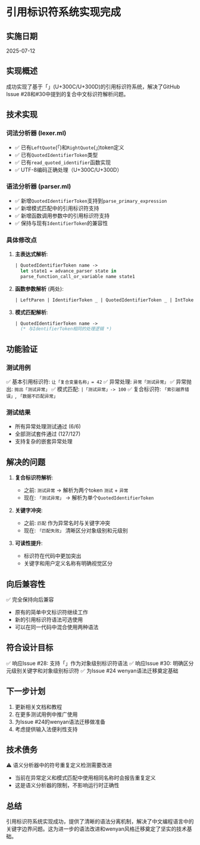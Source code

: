 # 引用标识符系统实现完成

## 实施日期
2025-07-12

## 实现概述

成功实现了基于「」(U+300C/U+300D)的引用标识符系统，解决了GitHub Issue #28和#30中提到的复合中文标识符解析问题。

## 技术实现

### 词法分析器 (lexer.ml)
- ✅ 已有`LeftQuote`(「)和`RightQuote`(」)token定义
- ✅ 已有`QuotedIdentifierToken`类型
- ✅ 已有`read_quoted_identifier`函数实现
- ✅ UTF-8编码正确处理（U+300C/U+300D）

### 语法分析器 (parser.ml)
- ✅ 新增`QuotedIdentifierToken`支持到`parse_primary_expression`
- ✅ 新增模式匹配中的引用标识符支持
- ✅ 新增函数调用参数中的引用标识符支持
- ✅ 保持与现有`IdentifierToken`的兼容性

### 具体修改点

1. **主表达式解析**:
   ```ocaml
   | QuotedIdentifierToken name ->
     let state1 = advance_parser state in
     parse_function_call_or_variable name state1
   ```

2. **函数参数解析** (两处):
   ```ocaml
   | LeftParen | IdentifierToken _ | QuotedIdentifierToken _ | IntToken _ | FloatToken _ | StringToken _ | BoolToken _ ->
   ```

3. **模式匹配解析**:
   ```ocaml
   | QuotedIdentifierToken name ->
     (* 与IdentifierToken相同的处理逻辑 *)
   ```

## 功能验证

### 测试用例
✅ 基本引用标识符: `让「复合变量名称」= 42`
✅ 异常处理: `异常「测试异常」`
✅ 异常抛出: `抛出「测试异常」`
✅ 模式匹配: `|「测试异常」-> 100`
✅ 复合标识符: `「索引越界错误」`, `「数据不匹配异常」`

### 测试结果
- 所有异常处理测试通过 (6/6)
- 全部测试套件通过 (127/127)
- 支持复杂的嵌套异常处理

## 解决的问题

1. **复合标识符解析**:
   - 之前: `测试异常` → 解析为两个token `测试` + `异常`
   - 现在: `「测试异常」` → 解析为单个`QuotedIdentifierToken`

2. **关键字冲突**:
   - 之前: `匹配` 作为异常名时与关键字冲突
   - 现在: `「匹配失败」` 清晰区分对象级别和元级别

3. **可读性提升**:
   - 标识符在代码中更加突出
   - 关键字和用户定义名称有明确视觉区分

## 向后兼容性

✅ 完全保持向后兼容
- 原有的简单中文标识符继续工作
- 新的引用标识符语法可选使用
- 可以在同一代码中混合使用两种语法

## 符合设计目标

✅ 响应Issue #28: 支持「」作为对象级别标识符语法
✅ 响应Issue #30: 明确区分元级别关键字和对象级别标识符
✅ 为Issue #24 wenyan语法迁移奠定基础

## 下一步计划

1. 更新相关文档和教程
2. 在更多测试用例中推广使用
3. 为Issue #24的wenyan语法迁移做准备
4. 考虑提供输入法便利性支持

## 技术债务

⚠️ 语义分析器中的符号重复定义检测需要改进
- 当前在异常定义和模式匹配中使用相同名称时会报告重复定义
- 这是语义分析器的限制，不影响运行时正确性

## 总结

引用标识符系统实现成功，提供了清晰的语法分离机制，解决了中文编程语言中的关键字边界问题。这为进一步的语法改进和wenyan风格迁移奠定了坚实的技术基础。